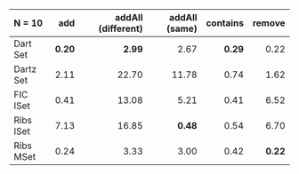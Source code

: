 | N = 10 | add | addAll (different) | addAll (same) | contains | remove |
| :--- | ---: | ---: | ---: | ---: | ---: |
| Dart Set | **0.20** | **2.99** | 2.67 | **0.29** | 0.22 |
| Dartz Set | 2.11 | 22.70 | 11.78 | 0.74 | 1.62 |
| FIC ISet | 0.41 | 13.08 | 5.21 | 0.41 | 6.52 |
| Ribs ISet | 7.13 | 16.85 | **0.48** | 0.54 | 6.70 |
| Ribs MSet | 0.24 | 3.33 | 3.00 | 0.42 | **0.22** |
